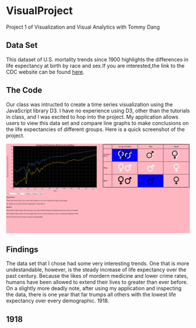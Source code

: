 # VisualProject
Project 1 of Visualization and Visual Analytics with Tommy Dang

## Data Set
This dataset of U.S. mortality trends since 1900 highlights the differences in life expectancy at birth by race and sex.If you are interested,the link to the CDC website can be found [here](https://data.cdc.gov/NCHS/NCHS-Death-rates-and-life-expectancy-at-birth/w9j2-ggv5).

## The Code
Our class was intructed to create a time series visualization using the JavaScript library D3. I have no experience using D3, other than the tutorials in class, and I was excited to hop into the project. My application allows users to view this data set and compare line graphs to make conclusions on the life expectancies of different groups. Here is a quick screenshot of the project.

![ScreenShot](https://github.com/indianacooper/VisualProject/blob/master/imgs/projectscreenshot.PNG)

## Findings
The data set that I chose had some very interesting trends. One that is more undestandable, however, is the steady increase of life expectancy over the past century. Because the likes of mordern medicine and lower crime rates, humans have been allowed to extend their lives to greater than ever before. On a slightly more deadly note, after using my application and inspecting the data, there is one year that far trumps all others with the lowest life expectancy over every demographic. 1918.

## 1918
